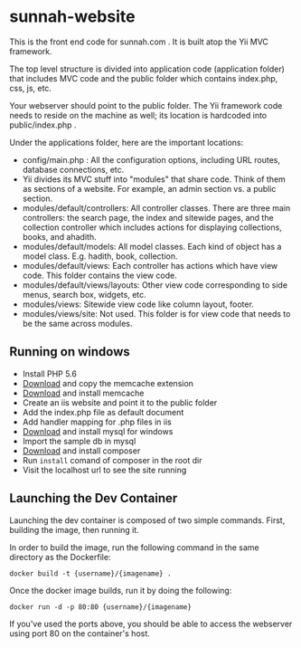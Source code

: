 # sunnah-website
This is the front end code for sunnah.com . It is built atop the Yii MVC framework.

The top level structure is divided into application code (application folder) that includes MVC code and the public folder which contains index.php, css, js, etc. 

Your webserver should point to the public folder. The Yii framework code needs to reside on the machine as well; its location is hardcoded into public/index.php .

Under the applications folder, here are the important locations:

* config/main.php : All the configuration options, including URL routes, database connections, etc.
* Yii divides its MVC stuff into "modules" that share code. Think of them as sections of a website. For example, an admin section vs. a public section. 
* modules/default/controllers: All controller classes. There are three main controllers: the search page, the index and sitewide pages, and the collection controller which includes actions for displaying collections, books, and ahadith.
* modules/default/models: All model classes. Each kind of object has a model class. E.g. hadith, book, collection.
* modules/default/views: Each controller has actions which have view code. This folder contains the view code.
* modules/default/views/layouts: Other view code corresponding to side menus, search box, widgets, etc.
* modules/views: Sitewide view code like column layout, footer.
* modules/views/site: Not used. This folder is for view code that needs to be the same across modules.

## Running on windows

* Install PHP 5.6
* [Download](http://windows.php.net/downloads/pecl/releases/memcache/3.0.8/) and copy the memcache extension
* [Download](http://s3.amazonaws.com/downloads.northscale.com/memcached-win32-1.4.4-14.zip) and install memcache
* Create an iis website and point it to the public folder
* Add the index.php file as default document
* Add handler mapping for .php files in iis
* [Download](https://dev.mysql.com/downloads/windows/) and install mysql for windows
* Import the sample db in mysql
* [Download](https://getcomposer.org/download/) and install composer
* Run `install` comand of composer in the root dir
* Visit the localhost url to see the site running   


## Launching the Dev Container

Launching the dev container is composed of two simple commands. First, building the image, then running it.

In order to build the image, run the following command in the same directory as the Dockerfile:

`docker build -t {username}/{imagename} .`

Once the docker image builds, run it by doing the following:

`docker run -d -p 80:80 {username}/{imagename}` 

If you've used the ports above, you should be able to access the webserver using port 80 on the container's host.
